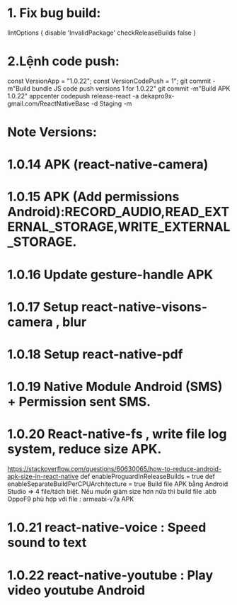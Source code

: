 # 1. Fix bug build:

lintOptions {
disable 'InvalidPackage'
checkReleaseBuilds false
}

# 2.Lệnh code push:

const VersionApp = "1.0.22";
const VersionCodePush = 1";
git commit -m"Build bundle JS code push versions 1 for 1.0.22"
git commit -m"Build APK 1.0.22"
appcenter codepush release-react -a dekapro9x-gmail.com/ReactNativeBase -d Staging -m

# Note Versions:

# 1.0.14 APK (react-native-camera)

# 1.0.15 APK (Add permissions Android):RECORD_AUDIO,READ_EXTERNAL_STORAGE,WRITE_EXTERNAL_STORAGE.

# 1.0.16 Update gesture-handle APK

# 1.0.17 Setup react-native-visons-camera , blur 

# 1.0.18 Setup react-native-pdf 

# 1.0.19 Native Module Android (SMS) + Permission sent SMS.

# 1.0.20 React-native-fs , write file log system, reduce size APK.
https://stackoverflow.com/questions/60630065/how-to-reduce-android-apk-size-in-react-native
def enableProguardInReleaseBuilds = true
def enableSeparateBuildPerCPUArchitecture = true
Build file APK bằng Android Studio => 4 file/tách biệt. Nếu muốn giảm size hơn nữa thì build file .abb
OppoF9 phù hợp với file : armeabi-v7a APK

# 1.0.21 react-native-voice : Speed sound to text 
# 1.0.22 react-native-youtube : Play video youtube Android

